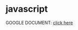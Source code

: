 # javascript
GOOGLE DOCUMENT:
[click here](https://drive.google.com/file/d/1wlcVUNQsBSlOpc8LQxKAg3a1aq24DfnI/view?usp=sharing)
